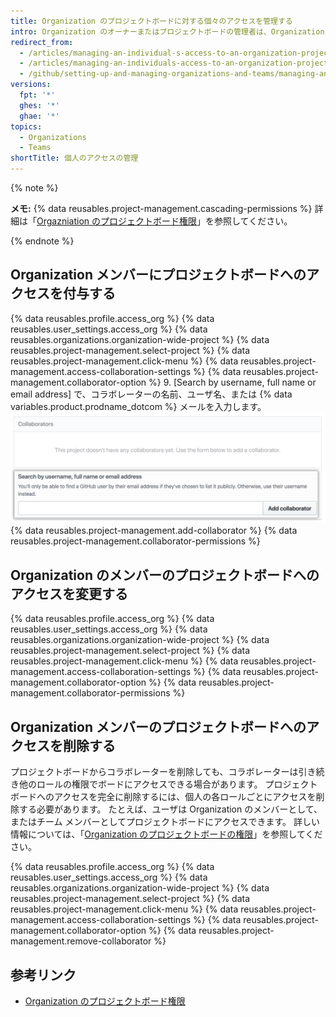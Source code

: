 ```yaml
---
title: Organization のプロジェクトボードに対する個々のアクセスを管理する
intro: Organization のオーナーまたはプロジェクトボードの管理者は、Organization で所有しているプロジェクトボードに対する個々のメンバーのアクセスを管理できます。
redirect_from:
  - /articles/managing-an-individual-s-access-to-an-organization-project-board
  - /articles/managing-an-individuals-access-to-an-organization-project-board
  - /github/setting-up-and-managing-organizations-and-teams/managing-an-individuals-access-to-an-organization-project-board
versions:
  fpt: '*'
  ghes: '*'
  ghae: '*'
topics:
  - Organizations
  - Teams
shortTitle: 個人のアクセスの管理
---
```


{% note %}

**メモ:** {% data reusables.project-management.cascading-permissions %} 詳細は「[Orgazniation のプロジェクトボード権限](/articles/project-board-permissions-for-an-organization)」を参照してください。

{% endnote %}

## Organization メンバーにプロジェクトボードへのアクセスを付与する

{% data reusables.profile.access_org %}
{% data reusables.user_settings.access_org %}
{% data reusables.organizations.organization-wide-project %}
{% data reusables.project-management.select-project %}
{% data reusables.project-management.click-menu %}
{% data reusables.project-management.access-collaboration-settings %}
{% data reusables.project-management.collaborator-option %}
9. [Search by username, full name or email address] で、コラボレーターの名前、ユーザ名、または {% data variables.product.prodname_dotcom %} メールを入力します。 ![Octocat のユーザ名が検索フィールドに入力されているコラボレーターセクション](/assets/images/help/projects/org-project-collaborators-find-name.png)
{% data reusables.project-management.add-collaborator %}
{% data reusables.project-management.collaborator-permissions %}

## Organization のメンバーのプロジェクトボードへのアクセスを変更する

{% data reusables.profile.access_org %}
{% data reusables.user_settings.access_org %}
{% data reusables.organizations.organization-wide-project %}
{% data reusables.project-management.select-project %}
{% data reusables.project-management.click-menu %}
{% data reusables.project-management.access-collaboration-settings %}
{% data reusables.project-management.collaborator-option %}
{% data reusables.project-management.collaborator-permissions %}

## Organization メンバーのプロジェクトボードへのアクセスを削除する

プロジェクトボードからコラボレーターを削除しても、コラボレーターは引き続き他のロールの権限でボードにアクセスできる場合があります。 プロジェクトボードへのアクセスを完全に削除するには、個人の各ロールごとにアクセスを削除する必要があります。 たとえば、ユーザは Organization のメンバーとして、またはチーム メンバーとしてプロジェクトボードにアクセスできます。 詳しい情報については、「[Organization のプロジェクトボードの権限](/articles/project-board-permissions-for-an-organization)」を参照してください。

{% data reusables.profile.access_org %}
{% data reusables.user_settings.access_org %}
{% data reusables.organizations.organization-wide-project %}
{% data reusables.project-management.select-project %}
{% data reusables.project-management.click-menu %}
{% data reusables.project-management.access-collaboration-settings %}
{% data reusables.project-management.collaborator-option %}
{% data reusables.project-management.remove-collaborator %}

## 参考リンク

- [Organization のプロジェクトボード権限](/articles/project-board-permissions-for-an-organization)
